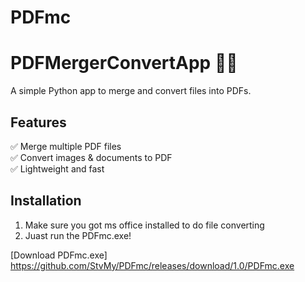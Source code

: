 # PDFmc

# PDFMergerConvertApp 📝🔗  
A simple Python app to merge and convert files into PDFs.

## Features  
✅ Merge multiple PDF files  
✅ Convert images & documents to PDF  
✅ Lightweight and fast  

## Installation  
1. Make sure you got ms office installed to do file converting
2. Juast run the PDFmc.exe!

[Download PDFmc.exe]
https://github.com/StvMy/PDFmc/releases/download/1.0/PDFmc.exe

